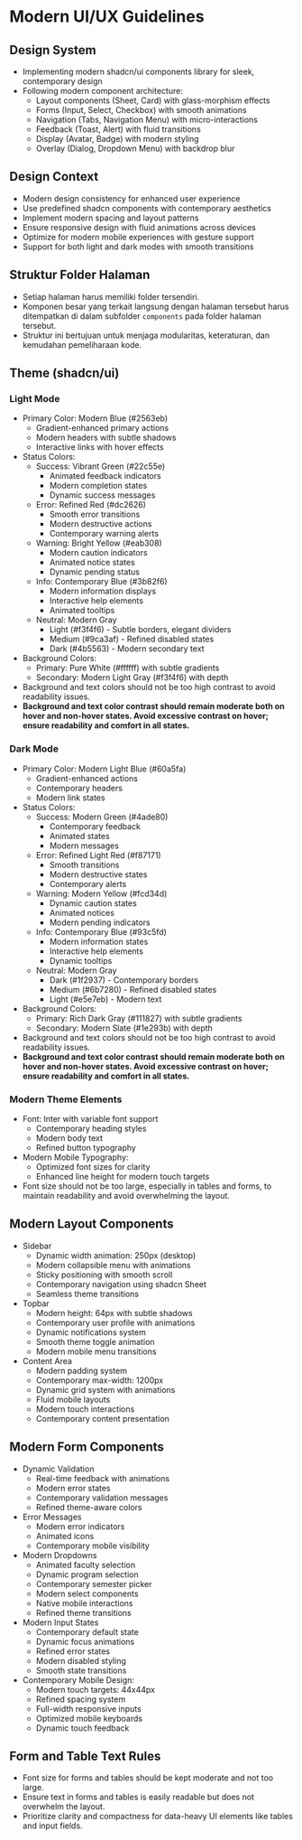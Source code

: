 # Modern UI/UX Guidelines

## Design System
- Implementing modern shadcn/ui components library for sleek, contemporary design
- Following modern component architecture:
  - Layout components (Sheet, Card) with glass-morphism effects
  - Forms (Input, Select, Checkbox) with smooth animations
  - Navigation (Tabs, Navigation Menu) with micro-interactions
  - Feedback (Toast, Alert) with fluid transitions
  - Display (Avatar, Badge) with modern styling
  - Overlay (Dialog, Dropdown Menu) with backdrop blur

## Design Context
- Modern design consistency for enhanced user experience
- Use predefined shadcn components with contemporary aesthetics
- Implement modern spacing and layout patterns
- Ensure responsive design with fluid animations across devices
- Optimize for modern mobile experiences with gesture support
- Support for both light and dark modes with smooth transitions

## Struktur Folder Halaman
- Setiap halaman harus memiliki folder tersendiri.
- Komponen besar yang terkait langsung dengan halaman tersebut harus ditempatkan di dalam subfolder `components` pada folder halaman tersebut.
- Struktur ini bertujuan untuk menjaga modularitas, keteraturan, dan kemudahan pemeliharaan kode.

## Theme (shadcn/ui)
### Light Mode
- Primary Color: Modern Blue (#2563eb)
  - Gradient-enhanced primary actions
  - Modern headers with subtle shadows
  - Interactive links with hover effects
- Status Colors:
  - Success: Vibrant Green (#22c55e)
    - Animated feedback indicators
    - Modern completion states
    - Dynamic success messages
  - Error: Refined Red (#dc2626)
    - Smooth error transitions
    - Modern destructive actions
    - Contemporary warning alerts
  - Warning: Bright Yellow (#eab308) 
    - Modern caution indicators
    - Animated notice states
    - Dynamic pending status
  - Info: Contemporary Blue (#3b82f6)
    - Modern information displays
    - Interactive help elements
    - Animated tooltips
  - Neutral: Modern Gray
    - Light (#f3f4f6) - Subtle borders, elegant dividers
    - Medium (#9ca3af) - Refined disabled states
    - Dark (#4b5563) - Modern secondary text
- Background Colors: 
  - Primary: Pure White (#ffffff) with subtle gradients
  - Secondary: Modern Light Gray (#f3f4f6) with depth
- Background and text colors should not be too high contrast to avoid readability issues.
- **Background and text color contrast should remain moderate both on hover and non-hover states. Avoid excessive contrast on hover; ensure readability and comfort in all states.**

### Dark Mode
- Primary Color: Modern Light Blue (#60a5fa)
  - Gradient-enhanced actions
  - Contemporary headers
  - Modern link states
- Status Colors:
  - Success: Modern Green (#4ade80)
    - Contemporary feedback
    - Animated states
    - Modern messages
  - Error: Refined Light Red (#f87171)
    - Smooth transitions
    - Modern destructive states
    - Contemporary alerts
  - Warning: Modern Yellow (#fcd34d)
    - Dynamic caution states
    - Animated notices
    - Modern pending indicators
  - Info: Contemporary Blue (#93c5fd)
    - Modern information states
    - Interactive help elements
    - Dynamic tooltips
  - Neutral: Modern Gray
    - Dark (#1f2937) - Contemporary borders
    - Medium (#6b7280) - Refined disabled states
    - Light (#e5e7eb) - Modern text
- Background Colors:
  - Primary: Rich Dark Gray (#111827) with subtle gradients
  - Secondary: Modern Slate (#1e293b) with depth
- Background and text colors should not be too high contrast to avoid readability issues.
- **Background and text color contrast should remain moderate both on hover and non-hover states. Avoid excessive contrast on hover; ensure readability and comfort in all states.**

### Modern Theme Elements
- Font: Inter with variable font support
  - Contemporary heading styles
  - Modern body text
  - Refined button typography
- Modern Mobile Typography:
  - Optimized font sizes for clarity
  - Enhanced line height for modern touch targets
- Font size should not be too large, especially in tables and forms, to maintain readability and avoid overwhelming the layout.

## Modern Layout Components
- Sidebar
  - Dynamic width animation: 250px (desktop)
  - Modern collapsible menu with animations
  - Sticky positioning with smooth scroll
  - Contemporary navigation using shadcn Sheet
  - Seamless theme transitions
- Topbar
  - Modern height: 64px with subtle shadows
  - Contemporary user profile with animations
  - Dynamic notifications system
  - Smooth theme toggle animation
  - Modern mobile menu transitions
- Content Area
  - Modern padding system
  - Contemporary max-width: 1200px
  - Dynamic grid system with animations
  - Fluid mobile layouts
  - Modern touch interactions
  - Contemporary content presentation

## Modern Form Components
- Dynamic Validation
  - Real-time feedback with animations
  - Modern error states
  - Contemporary validation messages
  - Refined theme-aware colors
- Error Messages
  - Modern error indicators
  - Animated icons
  - Contemporary mobile visibility
- Modern Dropdowns
  - Animated faculty selection
  - Dynamic program selection
  - Contemporary semester picker
  - Modern select components
  - Native mobile interactions
  - Refined theme transitions
- Modern Input States
  - Contemporary default state
  - Dynamic focus animations
  - Refined error states
  - Modern disabled styling
  - Smooth state transitions
- Contemporary Mobile Design:
  - Modern touch targets: 44x44px
  - Refined spacing system
  - Full-width responsive inputs
  - Optimized mobile keyboards
  - Dynamic touch feedback

## Form and Table Text Rules
- Font size for forms and tables should be kept moderate and not too large.
- Ensure text in forms and tables is easily readable but does not overwhelm the layout.
- Prioritize clarity and compactness for data-heavy UI elements like tables and input fields.
